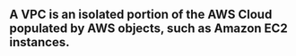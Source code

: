 ## A VPC is an isolated portion of the AWS Cloud populated by AWS objects, such as Amazon EC2 instances.
